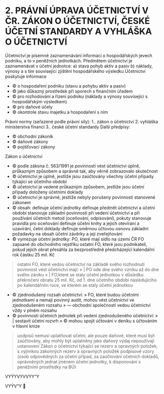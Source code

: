 # 2. PRÁVNÍ ÚPRAVA ÚČETNICTVÍ V ČR. ZÁKON O ÚČETNICTVÍ, ČESKÉ ÚČETNÍ STANDARDY A VYHLÁŠKA O ÚČETNICTVÍ

Účetnictví je písemné zaznamenávání informací o hospodářských jevech podniku, a to v peněžních jednotkách.
Předmětem účetnictví je zaznamenávat v účetní jednotce:
a) stava pohyb aktiv a pasiv
b) náklady, výnosy a s tím související zjištění hospodářského výsledku
Účetnictví poskytuje informace
- © o hospodaření podniku (stavu a pohybu aktiv a pasiv)
- © jako důkazný prostředek při sporech s finančním úřadem
- © pro rozhodování a řízení podniku (náklady a výnosy související s hospodářským výsledkem)
- © pro daňové účely
- © okontrole stavu majetku a hospodaření s ním

Právní normy (seřazené podle právní síly):
1.. zákon o účetnictví
2. vyhláška ministerstva financí
3.. české účetní standardy
Další předpisy:
- © obchodní zákoník
- © daňové zákony
- © pojišťovací zákony

Zákon o účetnictví
- © podle zákona č. 563/1991 je povinností vést účetnictví úplně, průkazným způsobem a správně tak, aby věrně zobrazovalo
skutečnost
- © účetnictví je úplně, jestliže jsou zaúčtovány všechny účetní případy týkající se účetního období
- © účetnictví je vedené průkazným způsobem, jestliže jsou účetní případy doloženy účetními doklady
- © účetnictví je správné, jestliže nebyly porušeny povinnosti stanovené zákonem
- © obsah:
definuje účetní jednotky
definuje předmět účetnictví a účetní období
stanovuje základní povinnosti při vedení účetnictví a při používání účetních metod (oceňování, odpisování), pokuty
stanovuje pravidla pro oceňování
definuje účetní knihy a jejich otevírání a uzavírání, četní doklady
definuje směrnou účtovou osnovu
základní požadavky na obsah účetní závěrky a její zveřejňování
- © vymezuje účetní jednotky:
PO, které mají sídlo na území ČR
FO zapsané do obchodního rejstříku
ostatní FO, které jsou podnikateli, pokud jejich obrat přesáhla za bezprostředně předcházející kalendářní rok částku 25
mil. Kč
> ostatní FO, které vedou účetnictví na základě svého rozhodnutí
povinnost vést účetnictví mají:
» | PO ode dne svého vzniku až do dne svého zániku
» | FO,které se staly účetní jednotkou v důsledku překročení obratu 25 mil. Kč, od 1. dne účetního období následujícího po
kalendářním roce, ve kterém se staly účetní jednotkou
- © zjednodušený rozsah účetnictví:
» FO, které budou účetními jednotkami a nemají povinný audit, mohou vést účetnictví ve zjednodušeném rozsahu
» — obchodní společnosti vedou účetnictví vždy v plném rozsahu
- © povinnosti účetních jednotek při vedení zjednodušeného účetnictví:
» | sestavit účetní rozvrh
» © mohou spojit účtování v deníku s účtováním v hlavní knize
> uodpisů nemusí uplatňovat účetní, ale pouze daňové, které musí být zaúčtovány, aby mohly být uplatněny jako daňový
výdaj
> nepoužívají ustanovení Zákon o účetnictví týkající se rezerv a opravných položek, s výjimkou zákonných rezerv a
opravných položek
> podpisové vzory (osob odpovědných za účetní případ, za zaúčtování účetních dokladů, oprávněných jednat jménem
účetní jednotky, k disponování s peněžními prostředky na BÚ)

VYÝYVYVVYY“Y

VYÝV“Y
